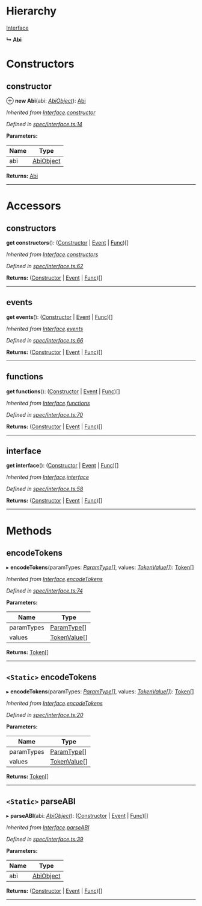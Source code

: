 

# Hierarchy

 [Interface](_spec_interface_.interface.md)

**↳ Abi**

# Constructors

<a id="constructor"></a>

##  constructor

⊕ **new Abi**(abi: *[AbiObject](../modules/_types_.md#abiobject)*): [Abi](_abi_.abi.md)

*Inherited from [Interface](_spec_interface_.interface.md).[constructor](_spec_interface_.interface.md#constructor)*

*Defined in [spec/interface.ts:14](https://github.com/paritytech/js-libs/blob/5287f0f/packages/abi/src/spec/interface.ts#L14)*

**Parameters:**

| Name | Type |
| ------ | ------ |
| abi | [AbiObject](../modules/_types_.md#abiobject) |

**Returns:** [Abi](_abi_.abi.md)

___

# Accessors

<a id="constructors"></a>

##  constructors

**get constructors**(): ([Constructor](_spec_constructor_.constructor.md) \| [Event](_spec_event_event_.event.md) \| [Func](_spec_function_.func.md))[]

*Inherited from [Interface](_spec_interface_.interface.md).[constructors](_spec_interface_.interface.md#constructors)*

*Defined in [spec/interface.ts:62](https://github.com/paritytech/js-libs/blob/5287f0f/packages/abi/src/spec/interface.ts#L62)*

**Returns:** ([Constructor](_spec_constructor_.constructor.md) \| [Event](_spec_event_event_.event.md) \| [Func](_spec_function_.func.md))[]

___
<a id="events"></a>

##  events

**get events**(): ([Constructor](_spec_constructor_.constructor.md) \| [Event](_spec_event_event_.event.md) \| [Func](_spec_function_.func.md))[]

*Inherited from [Interface](_spec_interface_.interface.md).[events](_spec_interface_.interface.md#events)*

*Defined in [spec/interface.ts:66](https://github.com/paritytech/js-libs/blob/5287f0f/packages/abi/src/spec/interface.ts#L66)*

**Returns:** ([Constructor](_spec_constructor_.constructor.md) \| [Event](_spec_event_event_.event.md) \| [Func](_spec_function_.func.md))[]

___
<a id="functions"></a>

##  functions

**get functions**(): ([Constructor](_spec_constructor_.constructor.md) \| [Event](_spec_event_event_.event.md) \| [Func](_spec_function_.func.md))[]

*Inherited from [Interface](_spec_interface_.interface.md).[functions](_spec_interface_.interface.md#functions)*

*Defined in [spec/interface.ts:70](https://github.com/paritytech/js-libs/blob/5287f0f/packages/abi/src/spec/interface.ts#L70)*

**Returns:** ([Constructor](_spec_constructor_.constructor.md) \| [Event](_spec_event_event_.event.md) \| [Func](_spec_function_.func.md))[]

___
<a id="interface"></a>

##  interface

**get interface**(): ([Constructor](_spec_constructor_.constructor.md) \| [Event](_spec_event_event_.event.md) \| [Func](_spec_function_.func.md))[]

*Inherited from [Interface](_spec_interface_.interface.md).[interface](_spec_interface_.interface.md#interface)*

*Defined in [spec/interface.ts:58](https://github.com/paritytech/js-libs/blob/5287f0f/packages/abi/src/spec/interface.ts#L58)*

**Returns:** ([Constructor](_spec_constructor_.constructor.md) \| [Event](_spec_event_event_.event.md) \| [Func](_spec_function_.func.md))[]

___

# Methods

<a id="encodetokens"></a>

##  encodeTokens

▸ **encodeTokens**(paramTypes: *[ParamType](_spec_paramtype_paramtype_.paramtype.md)[]*, values: *[TokenValue](../modules/_types_.md#tokenvalue)[]*): [Token](_token_token_.token.md)[]

*Inherited from [Interface](_spec_interface_.interface.md).[encodeTokens](_spec_interface_.interface.md#encodetokens)*

*Defined in [spec/interface.ts:74](https://github.com/paritytech/js-libs/blob/5287f0f/packages/abi/src/spec/interface.ts#L74)*

**Parameters:**

| Name | Type |
| ------ | ------ |
| paramTypes | [ParamType](_spec_paramtype_paramtype_.paramtype.md)[] |
| values | [TokenValue](../modules/_types_.md#tokenvalue)[] |

**Returns:** [Token](_token_token_.token.md)[]

___
<a id="encodetokens-1"></a>

## `<Static>` encodeTokens

▸ **encodeTokens**(paramTypes: *[ParamType](_spec_paramtype_paramtype_.paramtype.md)[]*, values: *[TokenValue](../modules/_types_.md#tokenvalue)[]*): [Token](_token_token_.token.md)[]

*Inherited from [Interface](_spec_interface_.interface.md).[encodeTokens](_spec_interface_.interface.md#encodetokens-1)*

*Defined in [spec/interface.ts:20](https://github.com/paritytech/js-libs/blob/5287f0f/packages/abi/src/spec/interface.ts#L20)*

**Parameters:**

| Name | Type |
| ------ | ------ |
| paramTypes | [ParamType](_spec_paramtype_paramtype_.paramtype.md)[] |
| values | [TokenValue](../modules/_types_.md#tokenvalue)[] |

**Returns:** [Token](_token_token_.token.md)[]

___
<a id="parseabi"></a>

## `<Static>` parseABI

▸ **parseABI**(abi: *[AbiObject](../modules/_types_.md#abiobject)*): ([Constructor](_spec_constructor_.constructor.md) \| [Event](_spec_event_event_.event.md) \| [Func](_spec_function_.func.md))[]

*Inherited from [Interface](_spec_interface_.interface.md).[parseABI](_spec_interface_.interface.md#parseabi)*

*Defined in [spec/interface.ts:39](https://github.com/paritytech/js-libs/blob/5287f0f/packages/abi/src/spec/interface.ts#L39)*

**Parameters:**

| Name | Type |
| ------ | ------ |
| abi | [AbiObject](../modules/_types_.md#abiobject) |

**Returns:** ([Constructor](_spec_constructor_.constructor.md) \| [Event](_spec_event_event_.event.md) \| [Func](_spec_function_.func.md))[]

___

